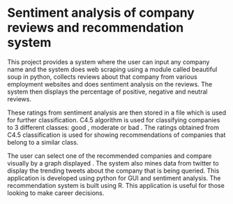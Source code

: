 # Sentiment analysis of company reviews and recommendation system
This project provides a system where the user can input any company name and the system does web scraping using a module called beautiful soup in python, collects reviews about that company from various employment websites and does sentiment analysis on the reviews. The system then displays the percentage of positive, negative and neutral reviews.

These ratings from sentiment analysis are then stored in a file which is used for further classification. C4.5 algorithm is used for classifying companies to 3 different classes: good , moderate or bad . The ratings obtained from C4.5 classification is used for showing recommendations of companies that belong to a similar class.

The user can select one of the recommended companies and compare visually by a graph displayed . The system also mines data from twitter to display the trending tweets about the company that is being queried. This application is developed using python for GUI and sentiment analysis. The recommendation system is built using R. This application is useful for those looking to make career decisions. 
